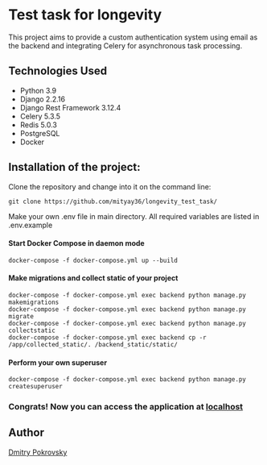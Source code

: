 # Test task for longevity 

This project aims to provide a custom authentication system using email as the backend and integrating Celery for asynchronous task processing.

## Technologies Used

- Python 3.9
- Django 2.2.16
- Django Rest Framework 3.12.4
- Celery 5.3.5
- Redis 5.0.3
- PostgreSQL
- Docker

## Installation of the project:
Clone the repository and change into it on the command line:

	git clone https://github.com/mityay36/longevity_test_task/

Make your own .env file in main directory. All required variables are listed in .env.example

#### Start Docker Compose in daemon mode

    docker-compose -f docker-compose.yml up --build

#### Make migrations and collect static of your project
    docker-compose -f docker-compose.yml exec backend python manage.py makemigrations
    docker-compose -f docker-compose.yml exec backend python manage.py migrate
    docker-compose -f docker-compose.yml exec backend python manage.py collectstatic
    docker-compose -f docker-compose.yml exec backend cp -r /app/collected_static/. /backend_static/static/

#### Perform your own superuser
    docker-compose -f docker-compose.yml exec backend python manage.py createsuperuser

### Congrats! Now you can access the application at [localhost](http://localhost:8000)

## Author
[Dmitry Pokrovsky](https://github.com/mityay36)